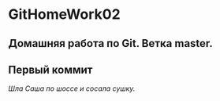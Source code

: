 # GitHomeWork02
## Домашняя работа по Git. Ветка master.
## Первый коммит
*Шла Саша по шоссе и сосала сушку.*